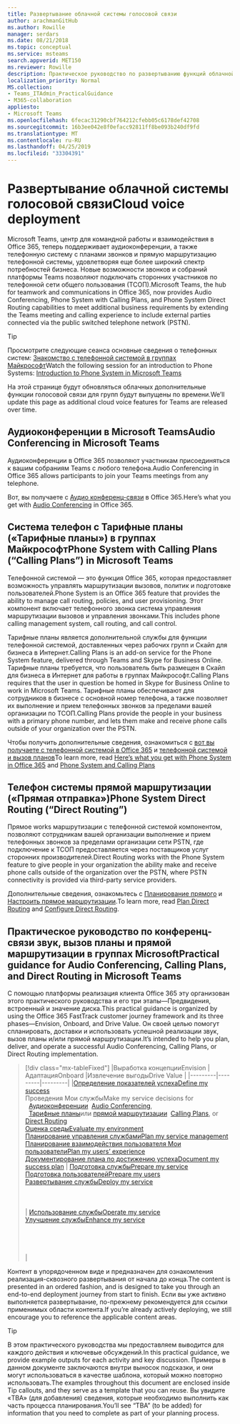 ```yaml
---
title: Развертывание облачной системы голосовой связи
author: arachmanGitHub
ms.author: Rowille
manager: serdars
ms.date: 08/21/2018
ms.topic: conceptual
ms.service: msteams
search.appverid: MET150
ms.reviewer: Rowille
description: Практическое руководство по развертыванию функций облачной голосовой связи в Microsoft Teams.
localization_priority: Normal
MS.collection:
- Teams_ITAdmin_PracticalGuidance
- M365-collaboration
appliesto:
- Microsoft Teams
ms.openlocfilehash: 6fecac31290cbf764212cfebb05c6178def42708
ms.sourcegitcommit: 16b3ee042e8f0efacc92811ff8be093b240df9fd
ms.translationtype: MT
ms.contentlocale: ru-RU
ms.lasthandoff: 04/25/2019
ms.locfileid: "33304391"
---
```

# <a name="cloud-voice-deployment"></a><span data-ttu-id="ce4ab-103">Развертывание облачной системы голосовой связи</span><span class="sxs-lookup"><span data-stu-id="ce4ab-103">Cloud voice deployment</span></span>

<span data-ttu-id="ce4ab-104">Microsoft Teams, центр для командной работы и взаимодействия в Office 365, теперь поддерживает аудиоконференции, а также телефонную систему с планами звонков и прямую маршрутизацию телефонной системы, удовлетворяя еще более широкий спектр потребностей бизнеса. Новые возможности звонков и собраний платформы Teams позволяют подключать сторонних участников по телефонной сети общего пользования (ТСОП).</span><span class="sxs-lookup"><span data-stu-id="ce4ab-104">Microsoft Teams, the hub for teamwork and communications in Office 365, now provides Audio Conferencing, Phone System with Calling Plans, and Phone System Direct Routing capabilities to meet additional business requirements by extending the Teams meeting and calling experience to include external parties connected via the public switched telephone network (PSTN).</span></span>


> [!Tip] 
> <span data-ttu-id="ce4ab-105">Просмотрите следующие сеанса основные сведения о телефонных систем: [Знакомство с телефонной системой в группах Майкрософт](https://aka.ms/teams-phone-system)</span><span class="sxs-lookup"><span data-stu-id="ce4ab-105">Watch the following session for an introduction to Phone Systems: [Introduction to Phone System in Microsoft Teams](https://aka.ms/teams-phone-system)</span></span>
 
<span data-ttu-id="ce4ab-106">На этой странице будут обновляться облачных дополнительные функции голосовой связи для групп будут выпущены по времени.</span><span class="sxs-lookup"><span data-stu-id="ce4ab-106">We’ll update this page as additional cloud voice features for Teams are released over time.</span></span>



## <a name="audio-conferencing-in-microsoft-teams"></a><span data-ttu-id="ce4ab-107">Аудиоконференции в Microsoft Teams</span><span class="sxs-lookup"><span data-stu-id="ce4ab-107">Audio Conferencing in Microsoft Teams</span></span>


<span data-ttu-id="ce4ab-108">Аудиоконференции в Office 365 позволяют участникам присоединяться к вашим собраниям Teams с любого телефона.</span><span class="sxs-lookup"><span data-stu-id="ce4ab-108">Audio Conferencing in Office 365 allows participants to join your Teams meetings from any telephone.</span></span>

<span data-ttu-id="ce4ab-109">Вот, вы получаете с [Аудио конференц-связи](https://docs.microsoft.com/SkypeForBusiness/audio-conferencing-in-office-365/audio-conferencing-in-office-365) в Office 365.</span><span class="sxs-lookup"><span data-stu-id="ce4ab-109">Here’s what you get with [Audio Conferencing](https://docs.microsoft.com/SkypeForBusiness/audio-conferencing-in-office-365/audio-conferencing-in-office-365) in Office 365.</span></span>


## <a name="phone-system-with-calling-plans-calling-plans-in-microsoft-teams"></a><span data-ttu-id="ce4ab-110">Система телефон с Тарифные планы («Тарифные планы») в группах Майкрософт</span><span class="sxs-lookup"><span data-stu-id="ce4ab-110">Phone System with Calling Plans (“Calling Plans”) in Microsoft Teams</span></span>

<span data-ttu-id="ce4ab-111">Телефонной системой — это функция Office 365, которая предоставляет возможность управлять маршрутизации вызовов, политик и подготовке пользователей.</span><span class="sxs-lookup"><span data-stu-id="ce4ab-111">Phone System is an Office 365 feature that provides the ability to manage call routing, policies, and user provisioning.</span></span> <span data-ttu-id="ce4ab-112">Этот компонент включает телефонного звонка система управления маршрутизации вызовов и управления звонками.</span><span class="sxs-lookup"><span data-stu-id="ce4ab-112">This includes phone calling management system, call routing, and call control.</span></span>

<span data-ttu-id="ce4ab-113">Тарифные планы является дополнительной службы для функции телефонной системой, доставленных через рабочих групп и Скайп для бизнеса в Интернет.</span><span class="sxs-lookup"><span data-stu-id="ce4ab-113">Calling Plans is an add-on service for the Phone System feature, delivered through Teams and Skype for Business Online.</span></span> <span data-ttu-id="ce4ab-114">Тарифные планы требуется, что пользователь быть размещен в Скайп для бизнеса в Интернет для работы в группах Майкрософт.</span><span class="sxs-lookup"><span data-stu-id="ce4ab-114">Calling Plans requires that the user in question be homed in Skype for Business Online to work in Microsoft Teams.</span></span> <span data-ttu-id="ce4ab-115">Тарифные планы обеспечивают для сотрудников в бизнесе с основной номер телефона, а также позволяет их выполнение и прием телефонных звонков за пределами вашей организации по ТСОП.</span><span class="sxs-lookup"><span data-stu-id="ce4ab-115">Calling Plans provide the people in your business with a primary phone number, and lets them make and receive phone calls outside of your organization over the PSTN.</span></span>

<span data-ttu-id="ce4ab-116">Чтобы получить дополнительные сведения, ознакомиться с [вот вы получаете с телефонной системой в Office 365](https://docs.microsoft.com/SkypeForBusiness/what-is-phone-system-in-office-365/here-s-what-you-get-with-phone-system) и [телефонной системой и вызов планов](calling-plan-landing-page.md)</span><span class="sxs-lookup"><span data-stu-id="ce4ab-116">To learn more, read [Here’s what you get with Phone System in Office 365](https://docs.microsoft.com/SkypeForBusiness/what-is-phone-system-in-office-365/here-s-what-you-get-with-phone-system) and [Phone System and Calling Plans](calling-plan-landing-page.md)</span></span>


## <a name="phone-system-direct-routing-direct-routing"></a><span data-ttu-id="ce4ab-117">Телефон системы прямой маршрутизации («Прямая отправка»)</span><span class="sxs-lookup"><span data-stu-id="ce4ab-117">Phone System Direct Routing (“Direct Routing”)</span></span>

<span data-ttu-id="ce4ab-118">Прямое works маршрутизации с телефонной системой компонентом, позволяют сотрудникам вашей организации выполнение и прием телефонных звонков за пределами организации сети PSTN, где подключение к ТСОП предоставляется через поставщиков услуг сторонних производителей.</span><span class="sxs-lookup"><span data-stu-id="ce4ab-118">Direct Routing works with the Phone System feature to give people in your organization the ability make and receive phone calls outside of the organization over the PSTN, where PSTN connectivity is provided via third-party service providers.</span></span>

<span data-ttu-id="ce4ab-119">Дополнительные сведения, ознакомьтесь с [Планирование прямого](direct-routing-plan.md) и [Настроить прямое маршрутизации](direct-routing-configure.md).</span><span class="sxs-lookup"><span data-stu-id="ce4ab-119">To learn more, read [Plan Direct Routing](direct-routing-plan.md) and [Configure Direct Routing](direct-routing-configure.md).</span></span>

## <a name="practical-guidance-for-audio-conferencing-calling-plans-and-direct-routing-in-microsoft-teams"></a><span data-ttu-id="ce4ab-120">Практическое руководство по конференц-связи звук, вызов планы и прямой маршрутизации в группах Microsoft</span><span class="sxs-lookup"><span data-stu-id="ce4ab-120">Practical guidance for Audio Conferencing, Calling Plans, and Direct Routing in Microsoft Teams</span></span>

<span data-ttu-id="ce4ab-121">С помощью платформы реализация клиента Office 365 эту организован этого практического руководства и его три этапы&mdash;Предвидения, встроенный и значение диска.</span><span class="sxs-lookup"><span data-stu-id="ce4ab-121">This practical guidance is organized by using the Office 365 FastTrack customer journey framework and its three phases&mdash;Envision, Onboard, and Drive Value.</span></span> <span data-ttu-id="ce4ab-122">Он своей целью помогут спланировать, доставки и использовать успешной реализации звук, вызов планы и/или прямой маршрутизации.</span><span class="sxs-lookup"><span data-stu-id="ce4ab-122">It’s intended to help you plan, deliver, and operate a successful Audio Conferencing, Calling Plans, or Direct Routing implementation.</span></span>

> [!div class="mx-tableFixed"]
> |<span data-ttu-id="ce4ab-123">Выработка концепции</span><span class="sxs-lookup"><span data-stu-id="ce4ab-123">Envision</span></span>  |<span data-ttu-id="ce4ab-124">Адаптация</span><span class="sxs-lookup"><span data-stu-id="ce4ab-124">Onboard</span></span>  |<span data-ttu-id="ce4ab-125">Извлечение выгоды</span><span class="sxs-lookup"><span data-stu-id="ce4ab-125">Drive Value</span></span>  |
> |---------|---------|---------|
> |[<span data-ttu-id="ce4ab-126">Определение показателей успеха</span><span class="sxs-lookup"><span data-stu-id="ce4ab-126">Define my success</span></span>](1-envision-define-my-success-cloud-voice.md) <br> <span data-ttu-id="ce4ab-127">Проведения Мои службы</span><span class="sxs-lookup"><span data-stu-id="ce4ab-127">Make my service decisions for</span></span> <br><span data-ttu-id="ce4ab-128">&nbsp;&nbsp;[Аудиоконференции](2-envision-make-my-service-decisions-audio-conferencing.md)</span><span class="sxs-lookup"><span data-stu-id="ce4ab-128">&nbsp;&nbsp;[Audio Conferencing](2-envision-make-my-service-decisions-audio-conferencing.md),</span></span><br><span data-ttu-id="ce4ab-129">&nbsp;&nbsp;[Тарифные планы](2-envision-make-my-service-decisions-phone-system.md)или [прямой маршрутизации](2-envision-make-my-service-decisions-direct-routing.md)</span><span class="sxs-lookup"><span data-stu-id="ce4ab-129">&nbsp;&nbsp;[Calling Plans](2-envision-make-my-service-decisions-phone-system.md), or [Direct Routing](2-envision-make-my-service-decisions-direct-routing.md)</span></span> <br> [<span data-ttu-id="ce4ab-130">Оценка среды</span><span class="sxs-lookup"><span data-stu-id="ce4ab-130">Evaluate my environment</span></span>](3-envision-evaluate-my-environment.md) <br> [<span data-ttu-id="ce4ab-131">Планирование управления службами</span><span class="sxs-lookup"><span data-stu-id="ce4ab-131">Plan my service management</span></span>](4-envision-plan-my-service-management.md) <br> [<span data-ttu-id="ce4ab-132">Планирование взаимодействия пользователя Мои пользователи</span><span class="sxs-lookup"><span data-stu-id="ce4ab-132">Plan my users’ experience</span></span>](5-envision-plan-my-users-experience.md) <br> [<span data-ttu-id="ce4ab-133">Документирование плана по достижению успеха</span><span class="sxs-lookup"><span data-stu-id="ce4ab-133">Document my success plan</span></span>](6-envision-document-my-success-plan.md)    | [<span data-ttu-id="ce4ab-134">Подготовка службы</span><span class="sxs-lookup"><span data-stu-id="ce4ab-134">Prepare my service</span></span>](1-onboard-prepare-my-service.md) <br> [<span data-ttu-id="ce4ab-135">Подготовка пользователей</span><span class="sxs-lookup"><span data-stu-id="ce4ab-135">Prepare my users</span></span>](2-onboard-prepare-my-users.md) <br> [<span data-ttu-id="ce4ab-136">Развертывание службы</span><span class="sxs-lookup"><span data-stu-id="ce4ab-136">Deploy my service</span></span>](3-onboard-deploy-my-service.md)  <br> <br> <br> <br>     | [<span data-ttu-id="ce4ab-137">Использование службы</span><span class="sxs-lookup"><span data-stu-id="ce4ab-137">Operate my service</span></span>](1-drive-value-operate-my-service.md) <br> [<span data-ttu-id="ce4ab-138">Улучшение службы</span><span class="sxs-lookup"><span data-stu-id="ce4ab-138">Enhance my service</span></span>](2-drive-value-enhance-my-service.md) <br> <br> <br> <br> <br>      |

<span data-ttu-id="ce4ab-139">Контент в упорядоченном виде и предназначен для ознакомления реализация-сквозного развертывания от начала до конца.</span><span class="sxs-lookup"><span data-stu-id="ce4ab-139">The content is presented in an ordered fashion, and is designed to take you through an end-to-end deployment journey from start to finish.</span></span> <span data-ttu-id="ce4ab-140">Если вы уже активно выполняется развертывание, по-прежнему рекомендуется для ссылки применимых области контента.</span><span class="sxs-lookup"><span data-stu-id="ce4ab-140">If you’re already actively deploying, we still encourage you to reference the applicable content areas.</span></span>


> [!TIP]
> <span data-ttu-id="ce4ab-141">В этом практического руководства мы предоставляем выводится для каждого действия и ключевые обсуждений.</span><span class="sxs-lookup"><span data-stu-id="ce4ab-141">In this practical guidance, we provide example outputs for each activity and key discussion.</span></span> <span data-ttu-id="ce4ab-142">Примеры в данном документе заключаются внутри выносок подсказки, и они могут использоваться в качестве шаблона, который можно повторно использовать.</span><span class="sxs-lookup"><span data-stu-id="ce4ab-142">The examples throughout this document are enclosed inside Tip callouts, and they serve as a template that you can reuse.</span></span> <span data-ttu-id="ce4ab-143">Вы увидите «TBA» (для добавления) сведения, которые необходимо выполнить как часть процесса планирования.</span><span class="sxs-lookup"><span data-stu-id="ce4ab-143">You’ll see “TBA” (to be added) for information that you need to complete as part of your planning process.</span></span>
